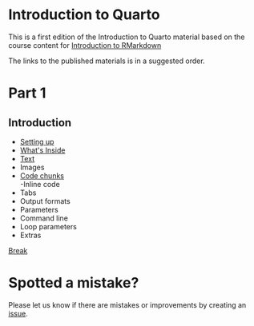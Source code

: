 
# Introduction to Quarto

<!-- badges: start -->
<!-- badges: end -->

This is a first edition of the Introduction to Quarto material based on the course content for [Introduction to RMarkdown](https://github.com/nhs-r-community/rmarkdown_intro#r-markdown-from-basics-to-advanced)

The links to the published materials is in a suggested order.

# Part 1

## Introduction
- [Setting up](https://nhs-r-community.github.io/intro-quarto/session-intro.html#/title-slide)  
- [What's Inside](https://nhs-r-community.github.io/intro-quarto/session-whats-inside.html#/title-slide)  
- [Text](https://nhs-r-community.github.io/intro-quarto/session-text.html#/title-slide)
- Images  
- [Code chunks](https://nhs-r-community.github.io/intro-quarto/session-code-chunks.html#/title-slide)  
-Inline code  
- Tabs  
- Output formats  
- Parameters  
- Command line  
- Loop parameters  
- Extras

[Break](https://nhs-r-community.github.io/intro-quarto/session-break-slide.html#/title-slide)


# Spotted a mistake?
Please let us know if there are mistakes or improvements by creating an 
[issue](https://github.com/nhs-r-community/intro-quarto/issues).  
